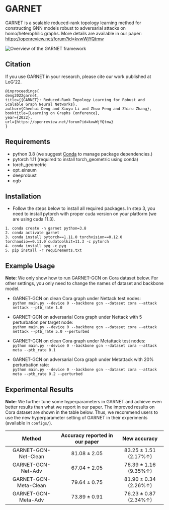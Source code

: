 GARNET
===============================

GARNET is a scalable reduced-rank topology learning method for constructing GNN models robust to adversarial attacks on homo/heterophilic graphs. More details are available in our paper: https://openreview.net/forum?id=kvwWjYQtmw

![Overview of the GARNET framework](/GARNET.png)

Citation
------------
If you use GARNET in your research, please cite our work published at LoG'22.

```
@inproceedings{
deng2022garnet,
title={{GARNET}: Reduced-Rank Topology Learning for Robust and Scalable Graph Neural Networks},
author={Chenhui Deng and Xiuyu Li and Zhuo Feng and Zhiru Zhang},
booktitle={Learning on Graphs Conference},
year={2022},
url={https://openreview.net/forum?id=kvwWjYQtmw}
}
```

Requirements
------------
* python 3.8 (we suggest [Conda](https://docs.conda.io/projects/conda/en/latest/index.html) to manage package dependencies.)
* pytorch 1.11 (required to install torch_geometric using conda)
* torch_geometric
* opt_einsum
* deeprobust
* ogb

Installation
------------
* Follow the steps below to install all required packages. In step 3, you need to install pytorch with proper cuda version on your platform (we are using cuda 11.3).
```
1. conda create -n garnet python=3.8
2. conda activate garnet
3. conda install pytorch==1.11.0 torchvision==0.12.0 torchaudio==0.11.0 cudatoolkit=11.3 -c pytorch
4. conda install pyg -c pyg
5. pip install -r requirements.txt
```

Example Usage
-----

**Note**: We only show how to run GARNET-GCN on Cora dataset below. For other settings, you only need to change the names of dataset and backbone model.

* GARNET-GCN on clean Cora graph under Nettack test nodes: \
`python main.py --device 0 --backbone gcn --dataset cora --attack nettack --ptb_rate 1.0`

* GARNET-GCN on adversarial Cora graph under Nettack with 5 perturbation per target node: \
`python main.py --device 0 --backbone gcn --dataset cora --attack nettack --ptb_rate 5.0 --perturbed`

* GARNET-GCN on clean Cora graph under Metattack test nodes: \
`python main.py --device 0 --backbone gcn --dataset cora --attack meta --ptb_rate 0.1`

* GARNET-GCN on adversarial Cora graph under Metattack with 20% perturbation rate: \
`python main.py --device 0 --backbone gcn --dataset cora --attack meta --ptb_rate 0.2 --perturbed`

Experimental Results
-------

**Note**: We further tune some hyperparameters in GARNET and achieve even better results than what we report in our paper. The improved results on Cora dataset are shown in the table below. Thus, we recommend users to use the new hyperparameter setting of GARNET in their experiments (available in `configs/`).

| Method        | Accuracy reported in our paper      | New accuracy  |
| :-----------: |:-------------:| :-------:|
| GARNET-GCN-Net-Clean      |  81.08 ± 2.05   | 83.25 ± 1.51 (2.17%↑)  |
| GARNET-GCN-Net-Adv        |  67.04 ± 2.05   | 76.39 ± 1.16 (9.35%↑)  |
| GARNET-GCN-Meta-Clean     |  79.64 ± 0.75   | 81.90 ± 0.34 (2.26%↑)  |
| GARNET-GCN-Meta-Adv       |  73.89 ± 0.91   | 76.23 ± 0.87 (2.34%↑)  |

